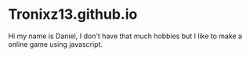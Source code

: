 # Tronixz13.github.io
Hi my name is Daniel, I don't have that much hobbies but I like to make a online game using javascript.
